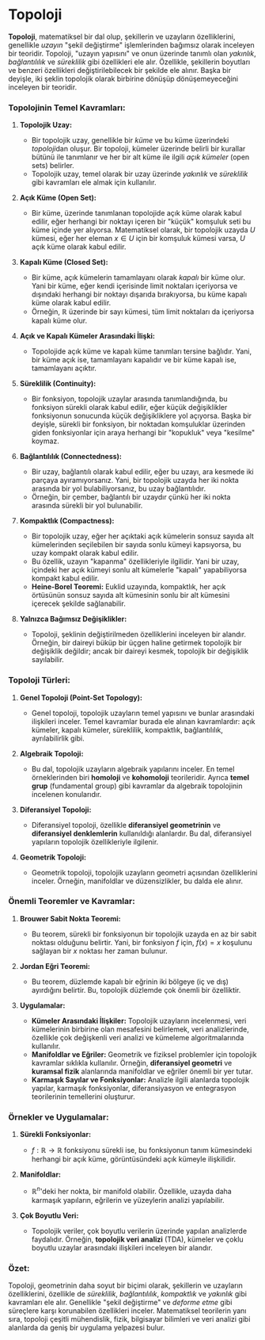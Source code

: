 # Topoloji

**Topoloji**, matematiksel bir dal olup, şekillerin ve uzayların özelliklerini, genellikle *uzayın* "şekil değiştirme" işlemlerinden bağımsız olarak inceleyen bir teoridir. Topoloji, "uzayın yapısını" ve onun üzerinde tanımlı olan *yakınlık*, *bağlantılılık* ve *süreklilik* gibi özellikleri ele alır. Özellikle, şekillerin boyutları ve benzeri özellikleri değiştirilebilecek bir şekilde ele alınır. Başka bir deyişle, iki şeklin topolojik olarak birbirine dönüşüp dönüşemeyeceğini inceleyen bir teoridir.

### Topolojinin Temel Kavramları:

1. **Topolojik Uzay:**

   * Bir topolojik uzay, genellikle bir *küme* ve bu küme üzerindeki *topoloji*dan oluşur. Bir topoloji, kümeler üzerinde belirli bir kurallar bütünü ile tanımlanır ve her bir alt küme ile ilgili *açık kümeler* (open sets) belirler.
   * Topolojik uzay, temel olarak bir uzay üzerinde *yakınlık* ve *süreklilik* gibi kavramları ele almak için kullanılır.

2. **Açık Küme (Open Set):**

   * Bir küme, üzerinde tanımlanan topolojide açık küme olarak kabul edilir, eğer herhangi bir noktayı içeren bir "küçük" komşuluk seti bu küme içinde yer alıyorsa. Matematiksel olarak, bir topolojik uzayda $U$ kümesi, eğer her eleman $x \in U$ için bir komşuluk kümesi varsa, $U$ açık küme olarak kabul edilir.

3. **Kapalı Küme (Closed Set):**

   * Bir küme, açık kümelerin tamamlayanı olarak *kapalı* bir küme olur. Yani bir küme, eğer kendi içerisinde limit noktaları içeriyorsa ve dışındaki herhangi bir noktayı dışarıda bırakıyorsa, bu küme kapalı küme olarak kabul edilir.
   * Örneğin, $\mathbb{R}$ üzerinde bir sayı kümesi, tüm limit noktaları da içeriyorsa kapalı küme olur.

4. **Açık ve Kapalı Kümeler Arasındaki İlişki:**

   * Topolojide açık küme ve kapalı küme tanımları tersine bağlıdır. Yani, bir küme açık ise, tamamlayanı kapalıdır ve bir küme kapalı ise, tamamlayanı açıktır.

5. **Süreklilik (Continuity):**

   * Bir fonksiyon, topolojik uzaylar arasında tanımlandığında, bu fonksiyon sürekli olarak kabul edilir, eğer küçük değişiklikler fonksiyonun sonucunda küçük değişikliklere yol açıyorsa. Başka bir deyişle, sürekli bir fonksiyon, bir noktadan komşuluklar üzerinden giden fonksiyonlar için araya herhangi bir "kopukluk" veya "kesilme" koymaz.

6. **Bağlantılılık (Connectedness):**

   * Bir uzay, bağlantılı olarak kabul edilir, eğer bu uzayı, ara kesmede iki parçaya ayıramıyorsanız. Yani, bir topolojik uzayda her iki nokta arasında bir yol bulabiliyorsanız, bu uzay bağlantılıdır.
   * Örneğin, bir çember, bağlantılı bir uzaydır çünkü her iki nokta arasında sürekli bir yol bulunabilir.

7. **Kompaktlık (Compactness):**

   * Bir topolojik uzay, eğer her açıktaki açık kümelerin sonsuz sayıda alt kümelerinden seçilebilen bir sayıda sonlu kümeyi kapsıyorsa, bu uzay kompakt olarak kabul edilir.
   * Bu özellik, uzayın "kapanma" özellikleriyle ilgilidir. Yani bir uzay, içindeki her açık kümeyi sonlu alt kümelerle "kapalı" yapabiliyorsa kompakt kabul edilir.
   * **Heine-Borel Teoremi:** Euklid uzayında, kompaktlık, her açık örtüsünün sonsuz sayıda alt kümesinin sonlu bir alt kümesini içerecek şekilde sağlanabilir.

8. **Yalnızca Bağımsız Değişiklikler:**

   * Topoloji, şeklinin değiştirilmeden özelliklerini inceleyen bir alandır. Örneğin, bir daireyi büküp bir üçgen haline getirmek topolojik bir değişiklik değildir; ancak bir daireyi kesmek, topolojik bir değişiklik sayılabilir.

### Topoloji Türleri:

1. **Genel Topoloji (Point-Set Topology):**

   * Genel topoloji, topolojik uzayların temel yapısını ve bunlar arasındaki ilişkileri inceler. Temel kavramlar burada ele alınan kavramlardır: açık kümeler, kapalı kümeler, süreklilik, kompaktlık, bağlantılılık, ayrılabilirlik gibi.

2. **Algebraik Topoloji:**

   * Bu dal, topolojik uzayların algebraik yapılarını inceler. En temel örneklerinden biri **homoloji** ve **kohomoloji** teorileridir. Ayrıca **temel grup** (fundamental group) gibi kavramlar da algebraik topolojinin incelenen konularıdır.

3. **Diferansiyel Topoloji:**

   * Diferansiyel topoloji, özellikle **diferansiyel geometrinin** ve **diferansiyel denklemlerin** kullanıldığı alanlardır. Bu dal, diferansiyel yapıların topolojik özellikleriyle ilgilenir.

4. **Geometrik Topoloji:**

   * Geometrik topoloji, topolojik uzayların geometri açısından özelliklerini inceler. Örneğin, manifoldlar ve düzensizlikler, bu dalda ele alınır.

### Önemli Teoremler ve Kavramlar:

1. **Brouwer Sabit Nokta Teoremi:**

   * Bu teorem, sürekli bir fonksiyonun bir topolojik uzayda en az bir sabit noktası olduğunu belirtir. Yani, bir fonksiyon $f$ için, $f(x) = x$ koşulunu sağlayan bir $x$ noktası her zaman bulunur.

2. **Jordan Eğri Teoremi:**

   * Bu teorem, düzlemde kapalı bir eğrinin iki bölgeye (iç ve dış) ayırdığını belirtir. Bu, topolojik düzlemde çok önemli bir özelliktir.

3. **Uygulamalar:**

   * **Kümeler Arasındaki İlişkiler:** Topolojik uzayların incelenmesi, veri kümelerinin birbirine olan mesafesini belirlemek, veri analizlerinde, özellikle çok değişkenli veri analizi ve kümeleme algoritmalarında kullanılır.
   * **Manifoldlar ve Eğriler:** Geometrik ve fiziksel problemler için topolojik kavramlar sıklıkla kullanılır. Örneğin, **diferansiyel geometri** ve **kuramsal fizik** alanlarında manifoldlar ve eğriler önemli bir yer tutar.
   * **Karmaşık Sayılar ve Fonksiyonlar:** Analizle ilgili alanlarda topolojik yapılar, karmaşık fonksiyonlar, diferansiyasyon ve entegrasyon teorilerinin temellerini oluşturur.

### Örnekler ve Uygulamalar:

1. **Sürekli Fonksiyonlar:**

   * $f: \mathbb{R} \to \mathbb{R}$ fonksiyonu sürekli ise, bu fonksiyonun tanım kümesindeki herhangi bir açık küme, görüntüsündeki açık kümeyle ilişkilidir.

2. **Manifoldlar:**

   * $\mathbb{R}^n$'deki her nokta, bir manifold olabilir. Özellikle, uzayda daha karmaşık yapıların, eğrilerin ve yüzeylerin analizi yapılabilir.

3. **Çok Boyutlu Veri:**

   * Topolojik veriler, çok boyutlu verilerin üzerinde yapılan analizlerde faydalıdır. Örneğin, **topolojik veri analizi** (TDA), kümeler ve çoklu boyutlu uzaylar arasındaki ilişkileri inceleyen bir alandır.

### Özet:

Topoloji, geometrinin daha soyut bir biçimi olarak, şekillerin ve uzayların özelliklerini, özellikle de *süreklilik*, *bağlantılılık*, *kompaktlık* ve *yakınlık* gibi kavramları ele alır. Genellikle "şekil değiştirme" ve *deforme etme* gibi süreçlere karşı korunabilen özellikleri inceler. Matematiksel teorilerin yanı sıra, topoloji çeşitli mühendislik, fizik, bilgisayar bilimleri ve veri analizi gibi alanlarda da geniş bir uygulama yelpazesi bulur.
